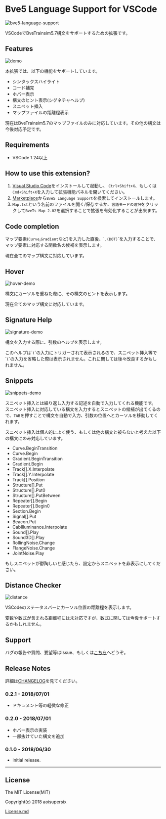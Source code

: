 # Bve5 Language Support for VSCode

![bve5-language-support](images/language-support.png)

VSCodeでBveTrainsim5.7構文をサポートするための拡張です。

## Features

![demo](images/demo.gif)

本拡張では、以下の機能をサポートしています。
- シンタックスハイライト
- コード補完
- ホバー表示
- 構文のヒント表示(シグネチャヘルプ)
- スニペット挿入
- マップファイルの距離程表示

現在はBveTrainsim5.7のマップファイルのみに対応しています。その他の構文は今後対応予定です。

## Requirements

- VSCode 1.24以上

## How to use this extension?

1. [Visual Studio Code](https://code.visualstudio.com)をインストールして起動し、 `Ctrl+Shift+X`、もしくは`Cmd+Shift+X`を入力して拡張機能パネルを開いてください。 
2. [Marketplace](https://marketplace.visualstudio.com/items?itemName=aoisupersix.bve5-language-support)から`Bve5 Language Support`を検索してインストールします。
3. `Map.txt`という名前のファイルを開く/保存するか、`言語モードの選択`をクリックして`BveTs Map 2.02`を選択することで拡張を有効化することが出来ます。

## Code completion

マップ要素(`Curve`,`Gradient`など)を入力した直後、\``.(DOT)`\`を入力することで、マップ要素に対応する関数名の候補を表示します。

現在全てのマップ構文に対応しています。

## Hover

![hover-demo](images/hover.gif)

構文にカーソルを重ねた際に、その構文のヒントを表示します。

現在全てのマップ構文に対応しています。

## Signature Help

![signature-demo](images/signature.gif)

構文を入力する際に、引数のヘルプを表示します。

このヘルプは\``(`\`の入力にトリガーされて表示されるので、スニペット挿入等で\``(`\`の入力を省略した際は表示されません。これに関しては後々改良するかもしれません。

## Snippets

![snippets-demo](images/snippets.gif)

スニペット挿入とは繰り返し入力する記述を自動で入力してくれる機能です。
スニペット挿入に対応している構文を入力するとスニペットの候補が出てくるので、`TAB`を押すことで構文を自動で入力、引数の位置へとカーソルを移動してくれます。

スニペット挿入は個人的によく使う、もしくは他の構文と被らないと考えた以下の構文にのみ対応しています。
- Curve.BeginTransition
- Curve.Begin
- Gradient.BeginTransition
- Gradient.Begin
- Track[].X.Interpolate
- Track[].Y.Interpolate
- Track[].Position
- Structure[].Put
- Structure[].Put0
- Structure[].PutBetween
- Repeater[].Begin
- Repeater[].Begin0
- Section.Begin
- Signal[].Put
- Beacon.Put
- CabIlluminance.Interpolate
- Sound[].Play
- Sound3D[].Play
- RollingNoise.Change
- FlangeNoise.Change
- JointNoise.Play

もしスニペットが鬱陶しいと感じたら、設定からスニペットを非表示にしてください。

## Distance Checker

![distance](images/distance-hint.png)

VSCodeのステータスバーにカーソル位置の距離程を表示します。

変数や数式が含まれる距離程には未対応ですが、数式に関しては今後サポートするかもしれません。

## Support

バグの報告や質問、要望等はIssue、もしくは[こちら](http://aoisupersix.tokyo)へどうぞ。

## Release Notes

詳細は[CHANGELOG](CHANGELOG.md)を見てください。

### 0.2.1 - 2018/07/01
- ドキュメント等の軽微な修正

### 0.2.0 - 2018/07/01
- ホバー表示の実装
- 一部抜けていた構文を追加

### 0.1.0 - 2018/06/30
- Initial release.

-----------------------------------------------------------------------------------------------------------

## License

The MIT License(MIT)

Copyright(c) 2018 aoisupersix

[License.md](LICENSE.md)
